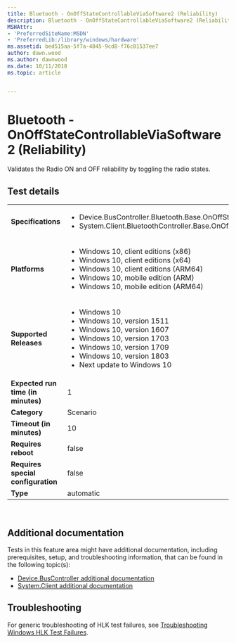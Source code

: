 ```yaml
---
title: Bluetooth - OnOffStateControllableViaSoftware2 (Reliability)
description: Bluetooth - OnOffStateControllableViaSoftware2 (Reliability)
MSHAttr:
- 'PreferredSiteName:MSDN'
- 'PreferredLib:/library/windows/hardware'
ms.assetid: bed515aa-5f7a-4845-9cd8-f76c01537ee7
author: dawn.wood
ms.author: dawnwood
ms.date: 10/11/2018
ms.topic: article


---
```


# <span id="p_hlk_test.9358c22d-4de3-4630-963a-5af123f5fcc4"></span>Bluetooth - OnOffStateControllableViaSoftware2 (Reliability)


Validates the Radio ON and OFF reliability by toggling the radio states.

## Test details
|||
|---|---|
| **Specifications**  | <ul><li>Device.BusController.Bluetooth.Base.OnOffStateControllableViaSoftware</li><li>System.Client.BluetoothController.Base.OnOffStateControllableViaSoftware</li></ul> |  
| **Platforms**   | <ul><li>Windows 10, client editions (x86)</li><li>Windows 10, client editions (x64)</li><li>Windows 10, client editions (ARM64)</li><li>Windows 10, mobile edition (ARM)</li><li>Windows 10, mobile edition (ARM64)</li></ul> |
| **Supported Releases** | <ul><li>Windows 10</li><li>Windows 10, version 1511</li><li>Windows 10, version 1607</li><li>Windows 10, version 1703</li><li>Windows 10, version 1709</li><li>Windows 10, version 1803</li><li>Next update to Windows 10</li></ul> |
|**Expected run time (in minutes)**| 1 |
|**Category**| Scenario |
|**Timeout (in minutes)**| 10 |
|**Requires reboot**| false |
|**Requires special configuration**| false |
|**Type**| automatic |

 

## <span id="Additional_documentation"></span><span id="additional_documentation"></span><span id="ADDITIONAL_DOCUMENTATION"></span>Additional documentation


Tests in this feature area might have additional documentation, including prerequisites, setup, and troubleshooting information, that can be found in the following topic(s):

-   [Device.BusController additional documentation](device-buscontroller-additional-documentation.md)
-   [System.Client additional documentation](system-client-additional-documentation.md)

## <span id="Troubleshooting"></span><span id="troubleshooting"></span><span id="TROUBLESHOOTING"></span>Troubleshooting


For generic troubleshooting of HLK test failures, see [Troubleshooting Windows HLK Test Failures](..\user\troubleshooting-windows-hlk-test-failures.md).

 

 






